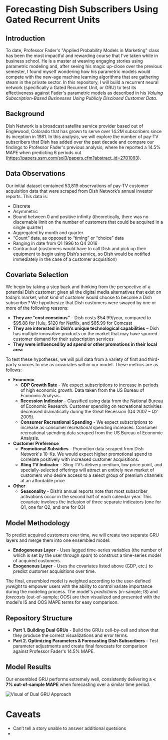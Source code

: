 # Forecasting Dish Subscribers Using Gated Recurrent Units

## Introduction
To date, Professor Fader's "Applied Probability Models in Marketing" class has been the most impactful and rewarding course that I've taken while in business school. He is a master at weaving engaging stories using parametric modeling and, after seeing his magic up-close over the previous semester, I found myself wondering how his parametric models would compete with the new-age machine learning algorithms that are gathering steam in the private sector. In this repository, I will build a recurrent neural network (specifically a Gated Recurrent Unit, or GRU) to test its effectiveness against Fader's parametric models as described in his *Valuing Subscription-Based Businesses Using Publicly Disclosed Customer Data*.

## Background
Dish Network is a broadcast satellite service provider based out of Englewood, Colorado that has grown to serve over 14.2M subscribers since its inception in 1981. In this analysis, we will explore the number of pay-TV subscribers that Dish has added over the past decade and compare our findings to Professor Fader's previous analysis, where he reported a 14.5% MAPE when predicting 6 periods out (<https://papers.ssrn.com/sol3/papers.cfm?abstract_id=2701093>).

## Data Observations
Our initial dataset contained 53,819 observations of pay-TV customer acquisition data that were scraped from Dish Network’s annual investor reports. This data is:
* Discrete
* Asymmetric
* Bound between 0 and positive infinity (theoretically, there was no discernable limit on the number of customers that could be acquired in a single quarter)
* Aggregated by month and quarter
* “Count” data, as opposed to “timing” or “choice” data
* Ranging in date from Q1 1996 to Q4 2016
* Contractual (customers would have to call Dish and pick up their equipment to begin using Dish’s service, so Dish would be notified immediately in the case of a customer acquisition)

## Covariate Selection
We begin by taking a step back and thinking from the perspective of a potential Dish customer: given all the digital media alternatives that exist on today’s market, what kind of customer would choose to become a Dish subscriber? We hypothesize that Dish customers were swayed by one or more of the following reasons:
* **They are “cost conscious”** – Dish costs $54.99/year, compared to $95.88 for Hulu, $120 for Netflix, and $65.99 for Comcast 
* **They are interested in Dish’s unique technological capabilities** – Dish has multiple innovative products on the market that may have spurred customer demand for their subscription services
* **They were influenced by ad spend or other promotions in their local area**

To test these hypotheses, we will pull data from a variety of first and third-party sources to use as covariates within our model. These metrics are as follows:
* **Economic**
  * **GDP Growth Rate** - We expect subscriptions to increase in periods of high economic growth. Data taken from the US Bureau of Economic Analysis.
  * **Recession Indicator** - Classified using data from the National Bureau of Economic Research. Customer spending on recreational activities decreased dramatically during the Great Recession (Q4 2007 – Q2 2009).
  * **Consumer Recreational Spending** - We expect subscriptions to increase as consumer recreational spending increases. Consumer recreational spending data scraped from the US Bureau of Economic Analysis.
* **Customer Preference**
  * **Promotional Subsidies** - Promotion data scraped from Dish Network's 10-Ks. We would expect higher promotional spend to correlate positively with increased customer acquisitions.
  * **Sling TV Indicator** - Sling TV’s delivery medium, low price point, and specially-selected offerings will attract an entirely new market of customers who desire access to a select group of premium channels at an affordable price
* **Other**
  * **Seasonality** - Dish’s annual reports note that most subscriber activations occur in the second half of each calendar year. This covariate involves the inclusion of three separate indicators (one for Q1, one for Q2, and one for Q3) 

## Model Methodology
To predict acquired customers over time, we will create two separate GRU layers and merge them into one ensembled model:
* **Endogeneous Layer** - Uses lagged time-series variables (the number of which is set by the user through *span*) to construct a time-series model of acquired customers. 
* **Exogeneous Layer** - Uses the covariates listed above (GDP, etc.) to predict customer acquisitions over time.

The final, ensembled model is weighted according to the user-defined *yweight* to empower users with the ability to control variate importance during the modeling process. The model's *predictions* (in-sample; IS) and *forecasts* (out-of-sample; OOS) are then visualized and presented with the model's IS and OOS MAPE terms for easy comparison.

## Repository Structure
* **Part 1. Building Dual GRUs** - Build the GRUs cell-by-cell and show that they produce the correct visualizations and error terms.  
* **Part 2. Optimizing Parameters & Forecasting Dish Subscribers** - Test parameter adjustments and create final forecasts for comparison against Professor Fader's 14.5% MAPE.

## Model Results
Our ensembled GRU performs extremely well, consistently delivering a **< 7% out-of-sample MAPE** when forecasting over a similar time period. 

![Visual of Dual GRU Approach](https://ibb.co/ddtdVF)

# Caveats
* Can’t tell a story unable to answer additional quetsions
* 
